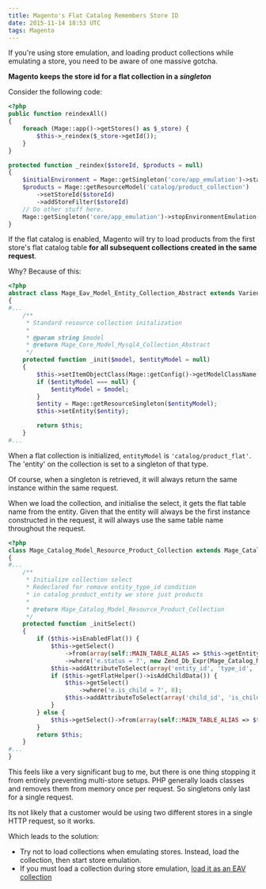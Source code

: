 ```yaml
---
title: Magento's Flat Catalog Remembers Store ID
date: 2015-11-14 18:53 UTC
tags: Magento
---
```


If you're using store emulation, and loading product collections while emulating a store,
you need to be aware of one massive gotcha.

**Magento keeps the store id for a flat collection in a _singleton_**

Consider the following code: 

~~~ php 
<?php 
public function reindexAll()
{
    foreach (Mage::app()->getStores() as $_store) {
        $this->_reindex($_store->getId());
    }
}

protected function _reindex($storeId, $products = null)
{
    $initialEnvironment = Mage::getSingleton('core/app_emulation')->startEnvironmentEmulation($storeId);
    $products = Mage::getResourceModel('catalog/product_collection')
        ->setStoreId($storeId)
        ->addStoreFilter($storeId)
    // Do other stuff here.
    Mage::getSingleton('core/app_emulation')->stopEnvironmentEmulation($initialEnvironment);
}
~~~

If the flat catalog is enabled, Magento will try to load products from the first store's flat catalog table
**for all subsequent collections created in the same request**.

Why? Because of this: 

~~~ php
<?php
abstract class Mage_Eav_Model_Entity_Collection_Abstract extends Varien_Data_Collection_Db
{
#...
    /**
     * Standard resource collection initalization
     *
     * @param string $model
     * @return Mage_Core_Model_Mysql4_Collection_Abstract
     */
    protected function _init($model, $entityModel = null)
    {
        $this->setItemObjectClass(Mage::getConfig()->getModelClassName($model));
        if ($entityModel === null) {
            $entityModel = $model;
        }
        $entity = Mage::getResourceSingleton($entityModel);
        $this->setEntity($entity);

        return $this;
    }
#...
~~~

When a flat collection is initialized, `entityModel` is `'catalog/product_flat'`. 
The 'entity' on the collection is set to a singleton of that type. 

Of course, when a singleton is retrieved, it will always return the same instance within the same request. 

When we load the collection, and initialise the select, it gets the flat table name from the entity. 
Given that the entity will always be the first instance constructed in the request, 
it will always use the same table name throughout the request.  

~~~ php
<?php
class Mage_Catalog_Model_Resource_Product_Collection extends Mage_Catalog_Model_Resource_Collection_Abstract
{
#...
    /**
     * Initialize collection select
     * Redeclared for remove entity_type_id condition
     * in catalog_product_entity we store just products
     *
     * @return Mage_Catalog_Model_Resource_Product_Collection
     */
    protected function _initSelect()
    {
        if ($this->isEnabledFlat()) {
            $this->getSelect()
                ->from(array(self::MAIN_TABLE_ALIAS => $this->getEntity()->getFlatTableName()), null)
                ->where('e.status = ?', new Zend_Db_Expr(Mage_Catalog_Model_Product_Status::STATUS_ENABLED));
            $this->addAttributeToSelect(array('entity_id', 'type_id', 'attribute_set_id'));
            if ($this->getFlatHelper()->isAddChildData()) {
                $this->getSelect()
                    ->where('e.is_child = ?', 0);
                $this->addAttributeToSelect(array('child_id', 'is_child'));
            }
        } else {
            $this->getSelect()->from(array(self::MAIN_TABLE_ALIAS => $this->getEntity()->getEntityTable()));
        }
        return $this;
    }
#...
}
~~~

This feels like a very significant bug to me, 
but there is one thing stopping it from entirely preventing multi-store setups. 
PHP generally loads classes and removes them from memory once per request. 
So singletons only last for a single request.

Its not likely that a customer would be using two different stores in a single HTTP request, so it works. 

Which leads to the solution:

* Try not to load collections when emulating stores. Instead, load the collection, then start store emulation. 
* If you must load a collection during store emulation, 
[load it as an EAV collection](/how-to-get-an-eav-product-collection-when-flat-catalog-is-enabled.html)
